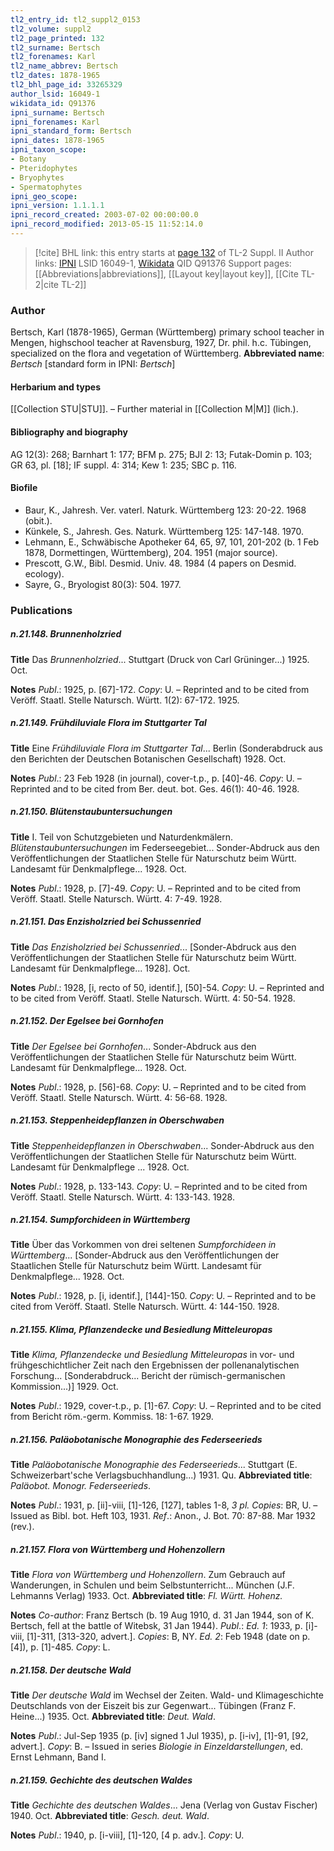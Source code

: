 ```yaml
---
tl2_entry_id: tl2_suppl2_0153
tl2_volume: suppl2
tl2_page_printed: 132
tl2_surname: Bertsch
tl2_forenames: Karl
tl2_name_abbrev: Bertsch
tl2_dates: 1878-1965
tl2_bhl_page_id: 33265329
author_lsid: 16049-1
wikidata_id: Q91376
ipni_surname: Bertsch
ipni_forenames: Karl
ipni_standard_form: Bertsch
ipni_dates: 1878-1965
ipni_taxon_scope: 
- Botany
- Pteridophytes
- Bryophytes
- Spermatophytes
ipni_geo_scope: 
ipni_version: 1.1.1.1
ipni_record_created: 2003-07-02 00:00:00.0
ipni_record_modified: 2013-05-15 11:52:14.0
---
```


> [!cite] BHL link: this entry starts at [page 132](https://www.biodiversitylibrary.org/page/33265329) of TL-2 Suppl. II
> Author links: [IPNI](https://www.ipni.org/a/16049-1) LSID 16049-1, [Wikidata](https://www.wikidata.org/wiki/Q91376) QID Q91376
> Support pages: [[Abbreviations|abbreviations]], [[Layout key|layout key]], [[Cite TL-2|cite TL-2]]

### Author

Bertsch, Karl (1878-1965), German (Württemberg) primary school teacher in Mengen, highschool teacher at Ravensburg, 1927, Dr. phil. h.c. Tübingen, specialized on the flora and vegetation of Württemberg. 
**Abbreviated name**: *Bertsch* \[standard form in IPNI: *Bertsch*\]

#### Herbarium and types

[[Collection STU|STU]]. – Further material in [[Collection M|M]] (lich.).

#### Bibliography and biography

AG 12(3): 268; Barnhart 1: 177; BFM p. 275; BJI 2: 13; Futak-Domin p. 103; GR 63, pl. \[18\]; IF suppl. 4: 314; Kew 1: 235; SBC p. 116.

#### Biofile

- Baur, K., Jahresh. Ver. vaterl. Naturk. Württemberg 123: 20-22. 1968 (obit.).
- Künkele, S., Jahresh. Ges. Naturk. Württemberg 125: 147-148. 1970.
- Lehmann, E., Schwäbische Apotheker 64, 65, 97, 101, 201-202 (b. 1 Feb 1878, Dormettingen, Württemberg), 204. 1951 (major source).
- Prescott, G.W., Bibl. Desmid. Univ. 48. 1984 (4 papers on Desmid. ecology).
- Sayre, G., Bryologist 80(3): 504. 1977.

### Publications

##### n.21.148. Brunnenholzried

**Title**
Das *Brunnenholzried*... Stuttgart (Druck von Carl Grüninger...) 1925. Oct.

**Notes**
*Publ*.: 1925, p. \[67\]-172. *Copy*: U. – Reprinted and to be cited from Veröff. Staatl. Stelle Natursch. Württ. 1(2): 67-172. 1925.

##### n.21.149. Frühdiluviale Flora im Stuttgarter Tal

**Title**
Eine *Frühdiluviale Flora im Stuttgarter Tal*... Berlin (Sonderabdruck aus den Berichten der Deutschen Botanischen Gesellschaft) 1928. Oct.

**Notes**
*Publ*.: 23 Feb 1928 (in journal), cover-t.p., p. \[40\]-46. *Copy*: U. – Reprinted and to be cited from Ber. deut. bot. Ges. 46(1): 40-46. 1928.

##### n.21.150. Blütenstaubuntersuchungen

**Title**
I. Teil von Schutzgebieten und Naturdenkmälern. *Blütenstaubuntersuchungen* im Federseegebiet... Sonder-Abdruck aus den Veröffentlichungen der Staatlichen Stelle für Naturschutz beim Württ. Landesamt für Denkmalpflege... 1928. Oct.

**Notes**
*Publ*.: 1928, p. \[7\]-49. *Copy*: U. – Reprinted and to be cited from Veröff. Staatl. Stelle Natursch. Württ. 4: 7-49. 1928.

##### n.21.151. Das Enzisholzried bei Schussenried

**Title**
*Das Enzisholzried bei Schussenried*... \[Sonder-Abdruck aus den Veröffentlichungen der Staatlichen Stelle für Naturschutz beim Württ. Landesamt für Denkmalpflege... 1928\]. Oct.

**Notes**
*Publ*.: 1928, \[i, recto of 50, identif.\], \[50\]-54. *Copy*: U. – Reprinted and to be cited from Veröff. Staatl. Stelle Natursch. Württ. 4: 50-54. 1928.

##### n.21.152. Der Egelsee bei Gornhofen

**Title**
*Der Egelsee bei Gornhofen*... Sonder-Abdruck aus den Veröffentlichungen der Staatlichen Stelle für Naturschutz beim Württ. Landesamt für Denkmalpflege... 1928. Oct.

**Notes**
*Publ*.: 1928, p. \[56\]-68. *Copy*: U. – Reprinted and to be cited from Veröff. Staatl. Stelle Natursch. Württ. 4: 56-68. 1928.

##### n.21.153. Steppenheidepflanzen in Oberschwaben

**Title**
*Steppenheidepflanzen in Oberschwaben*... Sonder-Abdruck aus den Veröffentlichungen der Staatlichen Stelle für Naturschutz beim Württ. Landesamt für Denkmalpflege ... 1928. Oct.

**Notes**
*Publ*.: 1928, p. 133-143. *Copy*: U. – Reprinted and to be cited from Veröff. Staatl. Stelle Natursch. Württ. 4: 133-143. 1928.

##### n.21.154. Sumpforchideen in Württemberg

**Title**
Über das Vorkommen von drei seltenen *Sumpforchideen in Württemberg*... \[Sonder-Abdruck aus den Veröffentlichungen der Staatlichen Stelle für Naturschutz beim Württ. Landesamt für Denkmalpflege... 1928. Oct.

**Notes**
*Publ*.: 1928, p. \[i, identif.\], \[144\]-150. *Copy*: U. – Reprinted and to be cited from Veröff. Staatl. Stelle Natursch. Württ. 4: 144-150. 1928.

##### n.21.155. Klima, Pflanzendecke und Besiedlung Mitteleuropas

**Title**
*Klima, Pflanzendecke und Besiedlung Mitteleuropas* in vor- und frühgeschichtlicher Zeit nach den Ergebnissen der pollenanalytischen Forschung... \[Sonderabdruck... Bericht der rümisch-germanischen Kommission...)\] 1929. Oct.

**Notes**
*Publ*.: 1929, cover-t.p., p. \[1\]-67. *Copy*: U. – Reprinted and to be cited from Bericht röm.-germ. Kommiss. 18: 1-67. 1929.

##### n.21.156. Paläobotanische Monographie des Federseerieds

**Title**
*Paläobotanische Monographie des Federseerieds*... Stuttgart (E. Schweizerbart'sche Verlagsbuchhandlung...) 1931. Qu.
**Abbreviated title**: *Paläobot. Monogr. Federseerieds*.

**Notes**
*Publ*.: 1931, p. \[ii\]-viii, \[1\]-126, \[127\], tables 1-8, *3 pl. Copies*: BR, U. – Issued as Bibl. bot. Heft 103, 1931.
*Ref*.: Anon., J. Bot. 70: 87-88. Mar 1932 (rev.).

##### n.21.157. Flora von Württemberg und Hohenzollern

**Title**
*Flora von Württemberg und Hohenzollern*. Zum Gebrauch auf Wanderungen, in Schulen und beim Selbstunterricht... München (J.F. Lehmanns Verlag) 1933. Oct.
**Abbreviated title**: *Fl. Württ. Hohenz.*

**Notes**
*Co-author*: Franz Bertsch (b. 19 Aug 1910, d. 31 Jan 1944, son of K. Bertsch, fell at the battle of Witebsk, 31 Jan 1944).
*Publ*.: *Ed. 1*: 1933, p. \[i\]-viii, \[1\]-311, \[313-320, advert.\]. *Copies*: B, NY.
*Ed. 2*: Feb 1948 (date on p. \[4\]), p. \[1\]-485. *Copy*: L.

##### n.21.158. Der deutsche Wald

**Title**
*Der deutsche Wald* im Wechsel der Zeiten. Wald- und Klimageschichte Deutschlands von der Eiszeit bis zur Gegenwart... Tübingen (Franz F. Heine...) 1935. Oct.
**Abbreviated title**: *Deut. Wald*.

**Notes**
*Publ*.: Jul-Sep 1935 (p. \[iv\] signed 1 Jul 1935), p. \[i-iv\], \[1\]-91, \[92, advert.\]. *Copy*: B. – Issued in series *Biologie in Einzeldarstellungen*, ed. Ernst Lehmann, Band I.

##### n.21.159. Gechichte des deutschen Waldes

**Title**
*Gechichte des deutschen Waldes*... Jena (Verlag von Gustav Fischer) 1940. Oct.
**Abbreviated title**: *Gesch. deut. Wald*.

**Notes**
*Publ*.: 1940, p. \[i-viii\], \[1\]-120, \[4 p. adv.\]. *Copy*: U.

